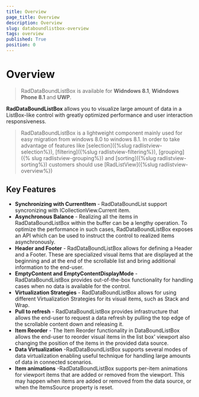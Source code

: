 ```yaml
---
title: Overview
page_title: Overview
description: Overview
slug: databoundlistbox-overview
tags: overview
published: True
position: 0
---
```


# Overview

> RadDataBoundListBox is available for **Widndows 8.1**, **Widndows Phone 8.1** and **UWP**.

**RadDataBoundListBox** allows you to visualize large amount of data in a ListBox-like control with greatly optimized performance and user interaction
responsiveness.

> RadDataBoundListBox is a lightweight component mainly used for easy migration from windows 8.0 to windows 8.1. In order to take advantage of features like [selection]({%slug radlistview-selection%}), [filtering]({%slug radlistview-filtering%}), [grouping]({% slug radlistview-grouping%}) and [sorting]({%slug radlistview-sorting%}) customers should use [RadListView]({%slug radlistview-overview%}) 

## Key Features

* **Synchronizing with CurrentItem** - RadDataBoundList support syncronizing with ICollectionView.Current item.
* **Asynchronous Balance** - Realizing all the items in RadDataBoundListBox within the buffer can be a lengthy operation. To optimize the performance in such cases, RadDataBoundListBox exposes an API which can be used to instruct the control to realized items asynchronously.
* **Header and Footer** - RadDataBoundListBox allows for defining a Header and a Footer. These are specialized visual items that are displayed at the beginning and at the end of the scrollable list and bring additional information to the end-user.
* **EmptyContent and EmptyContentDisplayMode** - RadDataBoundListBox provides out-of-the-box functionality for handling cases when no data is available for the control.
* **Virtualization Strategies** - RadDataBoundListBox allows for using different Virtualization Strategies for its visual items, such as Stack and Wrap.
* **Pull to refresh** - RadDataBoundListBox provides infrastructure that allows the end-user to request a data refresh by pulling the top edge of the scrollable content down and releasing it.
* **Item Reorder** - The Item Reorder functionality in DataBoundListBox allows the end-user to reorder visual items in the list box' viewport also changing the position of the items in the provided data source.
* **Data Virtualization** -RadDataBoundListBox supports several modes of data virtualization enabling useful technique for handling large amounts of data in connected scenarios.
* **Item animations** -RadDataBoundListBox supports per-item animations for viewport items that are added or removed from the viewport. This may happen when items are added or removed from the data source, or when the ItemsSource property is reset.
